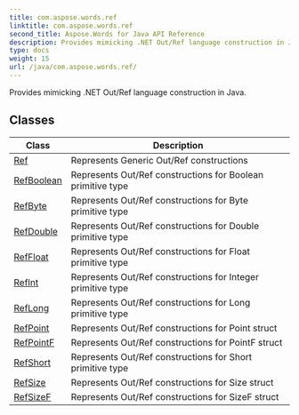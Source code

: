 ```yaml
---
title: com.aspose.words.ref
linktitle: com.aspose.words.ref
second_title: Aspose.Words for Java API Reference
description: Provides mimicking .NET Out/Ref language construction in Java in Java.
type: docs
weight: 15
url: /java/com.aspose.words.ref/
---
```



Provides mimicking .NET Out/Ref language construction in Java.


## Classes

| Class | Description |
| --- | --- |
| [Ref](../com.aspose.words.ref/ref/) | Represents Generic Out/Ref constructions |
| [RefBoolean](../com.aspose.words.ref/refboolean/) | Represents Out/Ref constructions for Boolean primitive type |
| [RefByte](../com.aspose.words.ref/refbyte/) | Represents Out/Ref constructions for Byte primitive type |
| [RefDouble](../com.aspose.words.ref/refdouble/) | Represents Out/Ref constructions for Double primitive type |
| [RefFloat](../com.aspose.words.ref/reffloat/) | Represents Out/Ref constructions for Float primitive type |
| [RefInt](../com.aspose.words.ref/refint/) | Represents Out/Ref constructions for Integer primitive type |
| [RefLong](../com.aspose.words.ref/reflong/) | Represents Out/Ref constructions for Long primitive type |
| [RefPoint](../com.aspose.words.ref/refpoint/) | Represents Out/Ref constructions for Point struct |
| [RefPointF](../com.aspose.words.ref/refpointf/) | Represents Out/Ref constructions for PointF struct |
| [RefShort](../com.aspose.words.ref/refshort/) | Represents Out/Ref constructions for Short primitive type |
| [RefSize](../com.aspose.words.ref/refsize/) | Represents Out/Ref constructions for Size struct |
| [RefSizeF](../com.aspose.words.ref/refsizef/) | Represents Out/Ref constructions for SizeF struct |
